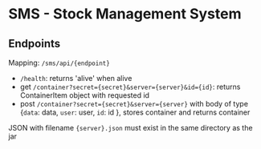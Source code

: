 # SMS - Stock Management System

## Endpoints

Mapping: `/sms/api/{endpoint}`

- `/health`: returns 'alive' when alive
- get `/container?secret={secret}&server={server}&id={id}`: returns ContainerItem object with requested id
- post `/container?secret={secret}&server={server}` with body of type {`data`: data, `user`: user, `id`: id }, stores container and returns container

JSON with filename `{server}.json` must exist in the same directory as the jar